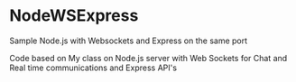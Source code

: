 # NodeWSExpress
Sample Node.js with Websockets and Express on the same port

Code based on My class on Node.js server with Web Sockets for Chat and Real time communications and Express API's
